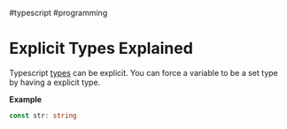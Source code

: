 #typescript #programming

# Explicit Types Explained
Typescript [types](types) can be explicit.  You can force a variable to be a set type by having a explicit type.

**Example**

```typescript
const str: string
```

